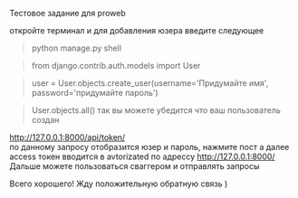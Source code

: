 Тестовое задание для proweb

откройте терминал и для добавления юзера введите следующее
> python manage.py shell

> from django.contrib.auth.models import User

> user = User.objects.create_user(username='Придумайте имя', password='придумайте пароль')

> User.objects.all()     так вы можете убедится что ваш пользователь создан


http://127.0.0.1:8000/api/token/      
по данному запросу отобразится юзер и пароль, 
нажмите пост а далее access токен вводится в avtorizated
по адрессу http://127.0.0.1:8000/
Дальше можете пользоваться сваггером и отправлять запросы

Всего хорошего! Жду положительную обратную связь )
